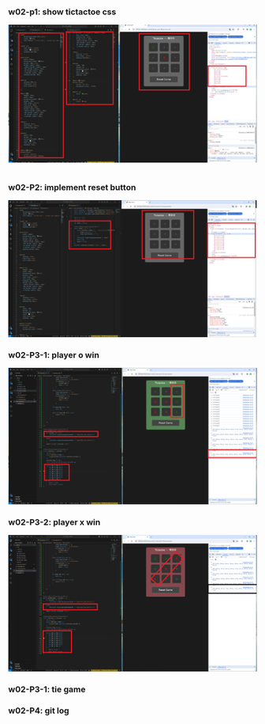 ### w02-p1: show tictactoe css

![](w02-p1.png)
```

```
### w02-P2: implement reset button
![](w02-p2.png)

### w02-P3-1: player o win
 
![](w02-p3-1.png)

### w02-P3-2: player x win
![](w02-p3-2.png)

### w02-P3-1: tie game


### w02-P4: git log
```

```